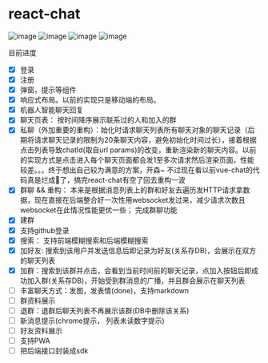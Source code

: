 # react-chat

![image](https://user-images.githubusercontent.com/24861316/51810041-5bd1b700-22e0-11e9-9456-aae8548ca492.png)
![image](https://user-images.githubusercontent.com/24861316/51809966-cf26f900-22df-11e9-8fb5-645480338ba0.png)
![image](https://user-images.githubusercontent.com/24861316/51809979-ebc33100-22df-11e9-94be-c7554004cdfe.png)
![image](https://user-images.githubusercontent.com/24861316/51809992-fd0c3d80-22df-11e9-89f1-ac9c7133d735.png)



目前进度

- [x] 登录
- [x] 注册
- [x] 弹窗，提示等组件
- [x] 响应式布局。以前的实现只是移动端的布局。
- [x] 机器人智能聊天回复
- [x] 聊天页表： 按时间降序展示联系过的人和加入的群
- [x] 私聊（外加重要的重构）：始化时请求聊天列表所有聊天对象的聊天记录（后期将请求聊天记录的限制为20条聊天内容，避免初始化时间过长），接着根据点击列表导致chatId(取自url params)的改变，重新渲染新的聊天内容。以前的实现方式是点击进入每个聊天页面都会发1至多次请求然后渲染页面，性能较差。。。终于想出自己较为满意的方案，开森~ 不过现在看以前vue-chat的代码真是烂成💩了，搞完react-chat有空了回去重构一波
- [x] 群聊 && 重构： 本来是根据消息列表上的群和好友去遍历发HTTP请求拿数据，现在直接在后端整合好一次性用websocket发过来，减少请求次数且websocket在此情况性能更优一些； 完成群聊功能
- [x] 建群
- [x] 支持github登录 
- [x] 搜索： 支持前端模糊搜索和后端模糊搜索
- [x] 加好友: 搜索到该用户并发送信息后即记录为好友(关系存DB)，会展示在双方的聊天列表
- [x] 加群：搜索到该群并点击，会看到当前时间前的聊天记录，点加入按钮后即成功加入群(关系存DB)，开始受到群消息的广播，并且群会展示在聊天列表
- [ ] 丰富聊天方式：发图，发表情(done)，支持markdown
- [ ] 群资料展示
- [ ] 退群：退群后聊天列表不再展示该群(DB中删除该关系)
- [ ] 新消息提示(chrome提示， 列表未读数字提示)
- [ ] 好友资料展示
- [ ] 支持PWA
- [ ] 把后端接口封装成sdk
